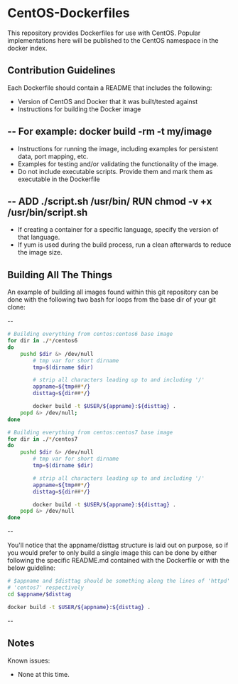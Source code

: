CentOS-Dockerfiles
==================

This repository provides Dockerfiles for use with CentOS. Popular implementations here will be published to the CentOS namespace in the docker index.

## Contribution Guidelines

Each Dockerfile should contain a README that includes the following:

 * Version of CentOS and Docker that it was built/tested against
 * Instructions for building the Docker image

--
    For example: docker build -rm -t my/image
--

 * Instructions for running the image, including examples for persistent data, port mapping, etc.
 * Examples for testing and/or validating the functionality of the image.
 * Do not include executable scripts. Provide them and mark them as executable in the Dockerfile

--
    ADD ./script.sh /usr/bin/
    RUN chmod -v +x /usr/bin/script.sh
--

 * If creating a container for a specific language, specify the version of that language.
 * If yum is used during the build process, run a clean afterwards to reduce the image size.

## Building All The Things

An example of building all images found within this git repository can be done
with the following two bash for loops from the base dir of your git clone:

--
```bash
# Building everything from centos:centos6 base image
for dir in ./*/centos6
do
    pushd $dir &> /dev/null
        # tmp var for short dirname
        tmp=$(dirname $dir)

        # strip all characters leading up to and including '/'
        appname=${tmp##*/}
        disttag=${dir##*/}

        docker build -t $USER/${appname}:${disttag} .
    popd &> /dev/null;
done

# Building everything from centos:centos7 base image
for dir in ./*/centos7
do
    pushd $dir &> /dev/null
        # tmp var for short dirname
        tmp=$(dirname $dir)

        # strip all characters leading up to and including '/'
        appname=${tmp##*/}
        disttag=${dir##*/}

        docker build -t $USER/${appname}:${disttag} .
    popd &> /dev/null
done
```
--

You'll notice that the appname/disttag structure is laid out on purpose, so if
you would prefer to only build a single image this can be done by either
following the specific README.md contained with the Dockerfile or with the
below guideline:

```bash
# $appname and $disttag should be something along the lines of 'httpd' and 
# 'centos7' respectively
cd $appname/$disttag

docker build -t $USER/${appname}:${disttag} .
```

--

## Notes

Known issues:

 * None at this time.
